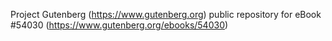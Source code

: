 Project Gutenberg (https://www.gutenberg.org) public repository for
eBook #54030 (https://www.gutenberg.org/ebooks/54030)
